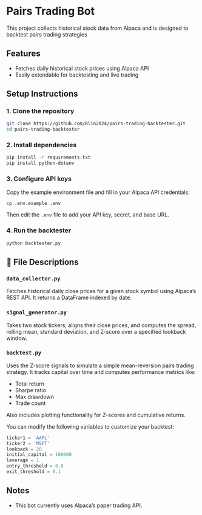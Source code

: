 # Pairs Trading Bot

This project collects historical stock data from Alpaca and is designed to backtest pairs trading strategies

## Features

- Fetches daily historical stock prices using Alpaca API
- Easily extendable for backtesting and live trading

## Setup Instructions

### 1. Clone the repository

```bash
git clone https://github.com/Rlin2024/pairs-trading-backtester.git
cd pairs-trading-backtester
````

### 2. Install dependencies

```bash
pip install -r requirements.txt
pip install python-dotenv
```

### 3. Configure API keys

Copy the example environment file and fill in your Alpaca API credentials:

```bash
cp .env.example .env
```

Then edit the `.env` file to add your API key, secret, and base URL.

### 4. Run the backtester

```bash
python backtester.py
```

## 📄 File Descriptions

### `data_collector.py`
Fetches historical daily close prices for a given stock symbol using Alpaca’s REST API. It returns a DataFrame indexed by date.

### `signal_generator.py`
Takes two stock tickers, aligns their close prices, and computes the spread, rolling mean, standard deviation, and Z-score over a specified lookback window.

### `backtest.py`
Uses the Z-score signals to simulate a simple mean-reversion pairs trading strategy. It tracks capital over time and computes performance metrics like:
- Total return
- Sharpe ratio
- Max drawdown
- Trade count

Also includes plotting functionality for Z-scores and cumulative returns.


You can modify the following variables to customize your backtest:

```python
ticker1 = 'AAPL'
ticker2 = 'MSFT'
lookback = 20
initial_capital = 100000
leverage = 1
entry_threshold = 0.8
exit_threshold = 0.1
```

## Notes
* This bot currently uses Alpaca’s paper trading API.

